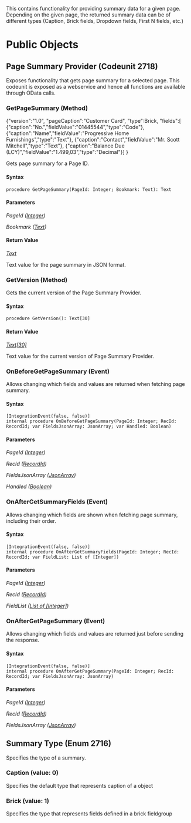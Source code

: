 This contains functionality for providing summary data for a given page. Depending on the given page, the returned summary data can be of different types (Caption, Brick fields, Dropdown fields, First N fields, etc.)
# Public Objects
## Page Summary Provider (Codeunit 2718)

 Exposes functionality that gets page summary for a selected page.
 This codeunit is exposed as a webservice and hence all functions are available through OData calls.
 

### GetPageSummary (Method) <a name="GetPageSummary"></a> 

 {"version":"1.0",
 "pageCaption":"Customer Card",
 "type":Brick,
 "fields":[
    {"caption":"No.","fieldValue":"01445544","type":"Code"},
    {"caption":"Name","fieldValue":"Progressive Home Furnishings","type":"Text"},
    {"caption":"Contact","fieldValue":"Mr. Scott Mitchell","type":"Text"},
    {"caption":"Balance Due (LCY)","fieldValue":"1.499,03","type":"Decimal"}]
 }
 


 Gets page summary for a Page ID.
 

#### Syntax
```
procedure GetPageSummary(PageId: Integer; Bookmark: Text): Text
```
#### Parameters
*PageId ([Integer](https://docs.microsoft.com/en-us/dynamics365/business-central/dev-itpro/developer/methods-auto/integer/integer-data-type))* 



*Bookmark ([Text](https://docs.microsoft.com/en-us/dynamics365/business-central/dev-itpro/developer/methods-auto/text/text-data-type))* 



#### Return Value
*[Text](https://docs.microsoft.com/en-us/dynamics365/business-central/dev-itpro/developer/methods-auto/text/text-data-type)*

Text value for the page summary in JSON format.
### GetVersion (Method) <a name="GetVersion"></a> 

 Gets the current version of the Page Summary Provider.
 

#### Syntax
```
procedure GetVersion(): Text[30]
```
#### Return Value
*[Text[30]](https://docs.microsoft.com/en-us/dynamics365/business-central/dev-itpro/developer/methods-auto/text/text-data-type)*

Text value for the current version of Page Summary Provider.
### OnBeforeGetPageSummary (Event) <a name="OnBeforeGetPageSummary"></a> 

 Allows changing which fields and values are returned when fetching page summary.
 

#### Syntax
```
[IntegrationEvent(false, false)]
internal procedure OnBeforeGetPageSummary(PageId: Integer; RecId: RecordId; var FieldsJsonArray: JsonArray; var Handled: Boolean)
```
#### Parameters
*PageId ([Integer](https://docs.microsoft.com/en-us/dynamics365/business-central/dev-itpro/developer/methods-auto/integer/integer-data-type))* 



*RecId ([RecordId](https://docs.microsoft.com/en-us/dynamics365/business-central/dev-itpro/developer/methods-auto/recordid/recordid-data-type))* 



*FieldsJsonArray ([JsonArray]())* 



*Handled ([Boolean](https://docs.microsoft.com/en-us/dynamics365/business-central/dev-itpro/developer/methods-auto/boolean/boolean-data-type))* 



### OnAfterGetSummaryFields (Event) <a name="OnAfterGetSummaryFields"></a> 

 Allows changing which fields are shown when fetching page summary, including their order.
 

#### Syntax
```
[IntegrationEvent(false, false)]
internal procedure OnAfterGetSummaryFields(PageId: Integer; RecId: RecordId; var FieldList: List of [Integer])
```
#### Parameters
*PageId ([Integer](https://docs.microsoft.com/en-us/dynamics365/business-central/dev-itpro/developer/methods-auto/integer/integer-data-type))* 



*RecId ([RecordId](https://docs.microsoft.com/en-us/dynamics365/business-central/dev-itpro/developer/methods-auto/recordid/recordid-data-type))* 



*FieldList ([List of [Integer]]())* 



### OnAfterGetPageSummary (Event) <a name="OnAfterGetPageSummary"></a> 

 Allows changing which fields and values are returned just before sending the response.
 

#### Syntax
```
[IntegrationEvent(false, false)]
internal procedure OnAfterGetPageSummary(PageId: Integer; RecId: RecordId; var FieldsJsonArray: JsonArray)
```
#### Parameters
*PageId ([Integer](https://docs.microsoft.com/en-us/dynamics365/business-central/dev-itpro/developer/methods-auto/integer/integer-data-type))* 



*RecId ([RecordId](https://docs.microsoft.com/en-us/dynamics365/business-central/dev-itpro/developer/methods-auto/recordid/recordid-data-type))* 



*FieldsJsonArray ([JsonArray]())* 




## Summary Type (Enum 2716)

 Specifies the type of a summary.
 

### Caption (value: 0)


 Specifies the default type that represents caption of a object
 

### Brick (value: 1)


 Specifies the type that represents fields defined in a brick fieldgroup
 


